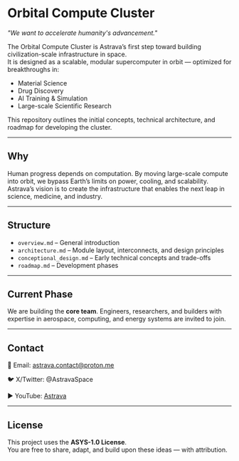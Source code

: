 # Orbital Compute Cluster
*"We want to accelerate humanity's advancement."*

The Orbital Compute Cluster is Astrava’s first step toward building civilization-scale infrastructure in space.  
It is designed as a scalable, modular supercomputer in orbit — optimized for breakthroughs in:

- Material Science  
- Drug Discovery  
- AI Training & Simulation  
- Large-scale Scientific Research  

This repository outlines the initial concepts, technical architecture, and roadmap for developing the cluster.

---

## Why
Human progress depends on computation. By moving large-scale compute into orbit, we bypass Earth’s limits on power, cooling, and scalability.  
Astrava’s vision is to create the infrastructure that enables the next leap in science, medicine, and industry.

---

## Structure
- `overview.md` – General introduction  
- `architecture.md` – Module layout, interconnects, and design principles  
- `conceptional_design.md` – Early technical concepts and trade-offs  
- `roadmap.md` – Development phases  

---

## Current Phase
We are building the **core team**. Engineers, researchers, and builders with expertise in aerospace, computing, and energy systems are invited to join.  

---

## Contact
📧 Email: astrava.contact@proton.me  

🐦 X/Twitter: @AstravaSpace 

▶️ YouTube: [Astrava](https://youtube.com/@astrava-space?si=QYLw6KM2NezdOW8b)

---

## License
This project uses the **ASYS-1.0 License**.  
You are free to share, adapt, and build upon these ideas — with attribution.

